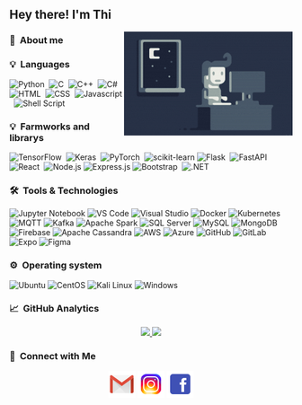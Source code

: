 <h2>Hey there! I'm Thi</h2>

<!-- ## 👋 &nbsp;Hey there! I'm Aditya -->

<img alt="Night Coding" src="https://raw.githubusercontent.com/AVS1508/AVS1508/master/assets/Night-Coding.gif" align="right"/>

### 👤 &nbsp;About me

### 💡 &nbsp;Languages
![Python](https://img.shields.io/badge/-Python-05122A?style=flat&logo=python)&nbsp;
![C](https://img.shields.io/badge/-C-05122A?style=flat&logo=C&logoColor=A8B9CC)&nbsp;
![C++](https://img.shields.io/badge/-C++-05122A?style=flat&logo=C%2B%2B&logoColor=00599C)&nbsp;
![C#](https://img.shields.io/badge/-C%23-05122A?style=flat&logo=csharp)&nbsp;
![HTML](https://img.shields.io/badge/-HTML-05122A?style=flat&logo=HTML5)&nbsp;
![CSS](https://img.shields.io/badge/-CSS-05122A?style=flat&logo=CSS3&logoColor=1572B6)&nbsp;
![Javascript](https://img.shields.io/badge/-JavaScript-05122A?style=flat&logo=javascript)&nbsp;
![Shell Script](https://img.shields.io/badge/Shell%20Script-gray?logo=gnu-bash&style=flat-square)&nbsp;


### 💡 &nbsp;Farmworks and librarys
![TensorFlow](https://img.shields.io/badge/TensorFlow-007ACC?logo=tensorflow&style=flat-square)&nbsp;
![Keras](https://img.shields.io/badge/Keras-D00000?logo=keras&style=flat-square)&nbsp;
![PyTorch](https://img.shields.io/badge/PyTorch-007ACC?logo=pytorch&style=flat-square)&nbsp;
![scikit-learn](https://img.shields.io/badge/scikit--learn-F7931E?logo=scikit-learn&logoColor=white&style=flat-square)
![Flask](https://img.shields.io/badge/Flask-000000?logo=flask&style=flat-square)&nbsp;
![FastAPI](https://img.shields.io/badge/FastAPI-009688?logo=fastapi&logoColor=white&style=flat-square)
![React](https://img.shields.io/badge/React-0A2A42?logo=react&style=flat-square)&nbsp;
![Node.js](https://img.shields.io/badge/Node.js-0A2A12?logo=node.js&style=flat-square)
![Express.js](https://img.shields.io/badge/Express.js-000000?logo=express&style=flat-square)
![Bootstrap](https://img.shields.io/badge/Bootstrap-563D7C?logo=bootstrap&logoColor=white&style=flat-square)&nbsp;
![.NET](https://img.shields.io/badge/.NET-512BD4?logo=dot-net&style=flat-square)&nbsp;

### 🛠 &nbsp;Tools & Technologies
![Jupyter Notebook](https://img.shields.io/badge/Jupyter%20Notebook-FFFFFF?logo=jupyter&style=flat-square)
![VS Code](https://img.shields.io/badge/VS%20Code-007ACC?logo=visual-studio-code&style=flat-square)
![Visual Studio](https://img.shields.io/badge/Visual%20Studio-5C2D91?logo=visual-studio&style=flat-square)
![Docker](https://img.shields.io/badge/Docker-000000?logo=docker&logoColor=2496ED&style=flat-square)
![Kubernetes](https://img.shields.io/badge/Kubernetes-326CE5?logo=kubernetes&logoColor=white&style=flat-square)
![MQTT](https://img.shields.io/badge/MQTT-4DC7A0?logo=mqtt&style=flat-square)
![Kafka](https://img.shields.io/badge/Kafka-231F20?logo=apache-kafka&style=flat-square)
![Apache Spark](https://img.shields.io/badge/Apache%20Spark-231F20?logo=apache-spark&style=flat-square)
![SQL Server](https://img.shields.io/badge/SQL%20Server-CC2927?logo=microsoft-sql-server&style=flat-square)
![MySQL](https://img.shields.io/badge/MySQL-4479A1?logo=mysql&logoColor=white&style=flat-square)
![MongoDB](https://img.shields.io/badge/MongoDB-47A248?logo=mongodb&style=flat-square&logoColor=green&labelColor=black&color=black)
![Firebase](https://img.shields.io/badge/Firebase-FFCA28?logo=firebase&style=for-the-badge&logoColor=white&labelColor=black&color=black)
![Apache Cassandra](https://img.shields.io/badge/Apache%20Cassandra-1287B1?style=flat-square&logo=Apache%20Cassandra&logoColor=white)
![AWS](https://img.shields.io/badge/AWS-232F3E?logo=amazon-aws&style=flat-square)
![Azure](https://img.shields.io/badge/Azure-0089D6?logo=microsoft-azure&style=flat-square)
![GitHub](https://img.shields.io/badge/GitHub-181717?logo=github&style=flat-square)
![GitLab](https://img.shields.io/badge/GitLab-FCA121?logo=gitlab&style=flat-square)
![Expo](https://img.shields.io/badge/Expo-000020?logo=expo&style=flat-square)
![Figma](https://img.shields.io/badge/Figma-FFFFFF?logo=figma&style=flat-square)

### ⚙ &nbsp;Operating system
![Ubuntu](https://img.shields.io/badge/Ubuntu-E95420?style=flat-square&logo=ubuntu&logoColor=white)
![CentOS](https://img.shields.io/badge/CentOS-262577?style=flat-square&logo=CentOS&logoColor=white)
![Kali Linux](https://img.shields.io/badge/Kali_Linux-557C94?style=flat-square&logo=kali-linux&logoColor=white)
![Windows](https://img.shields.io/badge/Windows-0078D6?logo=windows&style=flat-square)





### 📈 &nbsp;GitHub Analytics

<p align="center">
<a href="https://github.com/ncthi">
  <img height="180em" src="https://github-readme-stats-eight-theta.vercel.app/api?username=ncthi&show_icons=true&theme=algolia&include_all_commits=true&count_private=true"/>
  <img height="180em" src="https://github-readme-stats-eight-theta.vercel.app/api/top-langs/?username=ncthi&layout=compact&langs_count=8&theme=algolia"/>
</a>
</p>









### 🔔 &nbsp;Connect with Me

<p align="center">
<a href="mailto:caothiu2003@gmail.com"><img src="./assets/gmail_icon.png"/></a>
<a href="https://instagram.com/hi.thine"><img src="./assets/insta_icon.png"/></a>
<a href="https://facebook.com/cao.thi.3344"><img src="./assets/facebook_icon.png"/></a>
</p>
